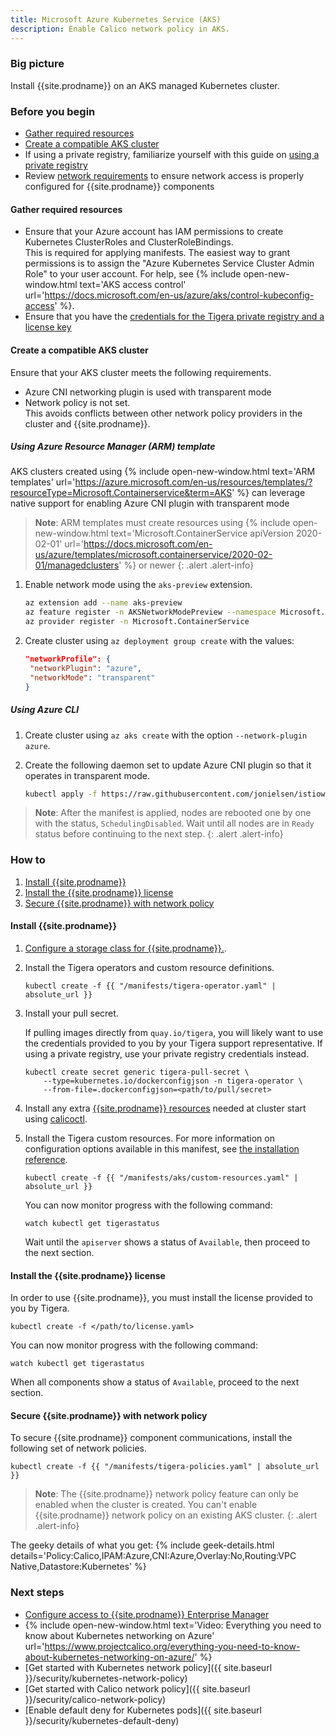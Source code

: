 ```yaml
---
title: Microsoft Azure Kubernetes Service (AKS)
description: Enable Calico network policy in AKS.
---
```


### Big picture

Install {{site.prodname}} on an AKS managed Kubernetes cluster.

### Before you begin

- [Gather required resources](#gather-required-resources)
- [Create a compatible AKS cluster](#create-a-compatible-aks-cluster)
- If using a private registry, familiarize yourself with this guide on [using a private registry]({{site.baseurl}}/getting-started/private-registry)
- Review [network requirements]({{site.baseurl}}/getting-started/kubernetes/requirements#network-requirements) to ensure network access is properly configured for {{site.prodname}} components

#### Gather required resources

- Ensure that your Azure account has IAM permissions to create Kubernetes ClusterRoles and ClusterRoleBindings.   
This is required for applying manifests. The easiest way to grant permissions is to assign the "Azure Kubernetes Service Cluster Admin Role" to your user account. For help, see {% include open-new-window.html text='AKS access control' url='https://docs.microsoft.com/en-us/azure/aks/control-kubeconfig-access' %}.
- Ensure that you have the [credentials for the Tigera private registry and a license key]({{site.baseurl}}/getting-started/calico-enterprise)

#### Create a compatible AKS cluster

Ensure that your AKS cluster meets the following requirements.

  - Azure CNI networking plugin is used with transparent mode
  - Network policy is not set.   
  This avoids conflicts between other network policy providers in the cluster and {{site.prodname}}.

##### Using Azure Resource Manager (ARM) template

AKS clusters created using {% include open-new-window.html text='ARM templates' url='https://azure.microsoft.com/en-us/resources/templates/?resourceType=Microsoft.Containerservice&term=AKS' %} can leverage native support for enabling Azure CNI plugin with transparent mode

> **Note**: ARM templates must create resources using {% include open-new-window.html text='Microsoft.ContainerService apiVersion 2020-02-01' url='https://docs.microsoft.com/en-us/azure/templates/microsoft.containerservice/2020-02-01/managedclusters' %} or newer
{: .alert .alert-info}

1. Enable network mode using the `aks-preview` extension.

   ```sh
   az extension add --name aks-preview
   az feature register -n AKSNetworkModePreview --namespace Microsoft.ContainerService
   az provider register -n Microsoft.ContainerService
   ```

2. Create cluster using `az deployment group create` with the values:

   ```json
   "networkProfile": {
    "networkPlugin": "azure",
    "networkMode": "transparent"
   }
   ```

##### Using Azure CLI

1. Create cluster using `az aks create` with the option `--network-plugin azure`.

1. Create the following daemon set to update Azure CNI plugin so that it operates in transparent mode.

   ```sh
   kubectl apply -f https://raw.githubusercontent.com/jonielsen/istioworkshop/master/03-TigeraSecure-Install/bridge-to-transparent.yaml
   ```

> **Note**: After the manifest is applied, nodes are rebooted one by one with the status, `SchedulingDisabled`. Wait until all nodes are in `Ready` status before continuing to the next step.
{: .alert .alert-info}

### How to

1. [Install {{site.prodname}}](#install-calico-enterprise)
1. [Install the {{site.prodname}} license](#install-the-calico-enterprise-license)
1. [Secure {{site.prodname}} with network policy](#secure-calico-enterprise-with-network-policy)

#### Install {{site.prodname}}

1. [Configure a storage class for {{site.prodname}}.]({{site.baseurl}}/getting-started/create-storage).

1. Install the Tigera operators and custom resource definitions.

   ```
   kubectl create -f {{ "/manifests/tigera-operator.yaml" | absolute_url }}
   ```

1. Install your pull secret.

   If pulling images directly from `quay.io/tigera`, you will likely want to use the credentials provided to you by your Tigera support representative. If using a private registry, use your private registry credentials instead.

   ```
   kubectl create secret generic tigera-pull-secret \
       --type=kubernetes.io/dockerconfigjson -n tigera-operator \
       --from-file=.dockerconfigjson=<path/to/pull/secret>
   ```

1. Install any extra [{{site.prodname}} resources]({{site.baseurl}}/reference/resources) needed at cluster start using [calicoctl]({{site.baseurl}}/reference/calicoctl/overview).

1. Install the Tigera custom resources. For more information on configuration options available in this manifest, see [the installation reference]({{site.baseurl}}/reference/installation/api).

   ```
   kubectl create -f {{ "/manifests/aks/custom-resources.yaml" | absolute_url }}
   ```

   You can now monitor progress with the following command:

   ```
   watch kubectl get tigerastatus
   ```

   Wait until the `apiserver` shows a status of `Available`, then proceed to the next section.

#### Install the {{site.prodname}} license

In order to use {{site.prodname}}, you must install the license provided to you by Tigera.

```
kubectl create -f </path/to/license.yaml>
```

You can now monitor progress with the following command:

```
watch kubectl get tigerastatus
```

When all components show a status of `Available`, proceed to the next section.


#### Secure {{site.prodname}} with network policy

To secure {{site.prodname}} component communications, install the following set of network policies.

```
kubectl create -f {{ "/manifests/tigera-policies.yaml" | absolute_url }}
```

> **Note**: The {{site.prodname}} network policy feature can only be enabled when the cluster is created. You can't enable {{site.prodname}} network policy on an existing AKS cluster.
{: .alert .alert-info}

The geeky details of what you get:
{% include geek-details.html details='Policy:Calico,IPAM:Azure,CNI:Azure,Overlay:No,Routing:VPC Native,Datastore:Kubernetes' %}

### Next steps

- [Configure access to {{site.prodname}} Enterprise Manager]({{site.baseurl}}/getting-started/cnx/access-the-manager)
- {% include open-new-window.html text='Video: Everything you need to know about Kubernetes networking on Azure' url='https://www.projectcalico.org/everything-you-need-to-know-about-kubernetes-networking-on-azure/' %}
- [Get started with Kubernetes network policy]({{ site.baseurl }}/security/kubernetes-network-policy)
- [Get started with Calico network policy]({{ site.baseurl }}/security/calico-network-policy)
- [Enable default deny for Kubernetes pods]({{ site.baseurl }}/security/kubernetes-default-deny)

